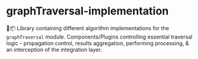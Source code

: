 # graphTraversal-implementation
🔌📦 Library containing different algorithm implementations for the `graphTraversal` module. Components/Plugins controlling essential traversal logic - propagation control, results aggregation, performing processing, &amp; an interception of the integration layer.
